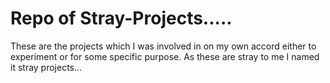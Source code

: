 # Repo of Stray-Projects..... 
These are the projects which I was involved in on my own accord either to experiment or for some specific purpose.
As these are stray to me I named it stray projects... 
